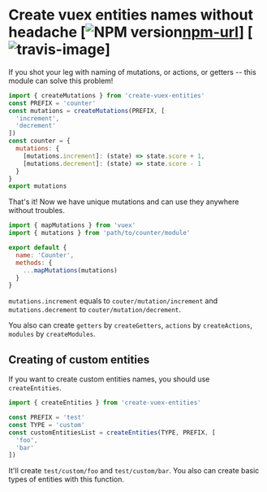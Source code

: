 # Create vuex entities names without headache [![NPM version][npm-image][npm-url]] [![travis-image][travis-url]]

If you shot your leg with naming of mutations, or actions, or getters -- this module can solve this problem!

```js
import { createMutations } from 'create-vuex-entities'
const PREFIX = 'counter'
const mutations = createMutations(PREFIX, [
  'increment',
  'decrement'
])
const counter = {
  mutations: {
    [mutations.increment]: (state) => state.score + 1,
    [mutations.decrement]: (state) => state.score - 1
  }
}
export mutations
```

That's it! Now we have unique mutations and can use they anywhere without troubles.

```js
import { mapMutations } from 'vuex'
import { mutations } from 'path/to/counter/module'

export default {
  name: 'Counter',
  methods: {
    ...mapMutations(mutations)
  }
}
```

`mutations.increment` equals to `couter/mutation/increment`
and `mutations.decrement` to `couter/mutation/decrement`.

You also can create `getters` by `createGetters`, `actions` by `createActions`,
`modules` by `createModules`.

## Creating of custom entities

If you want to create custom entities names, you should use `createEntities`.

```js
import { createEntities } from 'create-vuex-entities'

const PREFIX = 'test'
const TYPE = 'custom'
const customEntitiesList = createEntities(TYPE, PREFIX, [
  'foo',
  'bar'
])
```

It'll create `test/custom/foo` and `test/custom/bar`. You also can create basic
types of entities with this function.

[travis-image]: https://travis-ci.org/lamartire/create-vuex-entities.svg?branch=master
[travis-url]: https://travis-ci.org/lamartire/create-vuex-entities
[npm-image]: https://badge.fury.io/js/create-vuex-entities
[npm-url]: https://npmjs.org/package/create-vuex-entities
